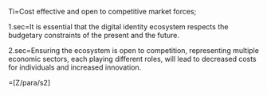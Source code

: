 Ti=Cost effective and open to competitive market forces;

1.sec=It is essential that the digital identity ecosystem respects the budgetary constraints of the present and the future. 

2.sec=Ensuring the ecosystem is open to competition, representing multiple economic sectors, each playing different roles, will lead to decreased costs for individuals and increased innovation.

=[Z/para/s2]
